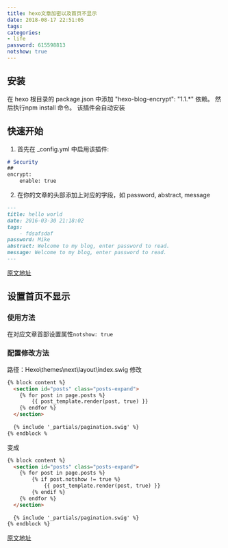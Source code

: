 ```yaml
---
title: hexo文章加密以及首页不显示
date: 2018-08-17 22:51:05
tags:
categories:
- life
password: 615598813
notshow: true
---
```

## 安装

在 hexo 根目录的 package.json 中添加 "hexo-blog-encrypt": "1.1.*" 依赖。
然后执行npm install 命令。
该插件会自动安装

## 快速开始

1. 首先在 _config.yml 中启用该插件:

```markdown
# Security
##
encrypt:
    enable: true
```
2. 在你的文章的头部添加上对应的字段，如 password, abstract, message

```markdown
---
title: hello world
date: 2016-03-30 21:18:02
tags:
    - fdsafsdaf
password: Mike
abstract: Welcome to my blog, enter password to read.
message: Welcome to my blog, enter password to read.
---
```
[原文地址](https://www.jianshu.com/p/e4203ee066e5)

## 设置首页不显示

### 使用方法
在对应文章首部设置属性`notshow: true`

### 配置修改方法
路径：Hexo\themes\next\layout\index.swig
修改
```html
{% block content %}
  <section id="posts" class="posts-expand">
    {% for post in page.posts %}
        {{ post_template.render(post, true) }}
    {% endfor %}
  </section>
 
  {% include '_partials/pagination.swig' %}
{% endblock %
```
变成
```html
{% block content %}
  <section id="posts" class="posts-expand">
    {% for post in page.posts %}
        {% if post.notshow != true %}
            {{ post_template.render(post, true) }}
        {% endif %}
    {% endfor %}
  </section>
 
  {% include '_partials/pagination.swig' %}
{% endblock %}
```

[原文地址](https://www.2cto.com/kf/201806/753887.html)
